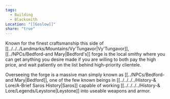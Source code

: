 ```yaml
---
tags:
  - Building
  - Blacksmith
Location: "[[Goslow]]"
share: "true"
---
```



Known for the finest craftsmanship this side of [[../../../Landmarks/Mountains/Vy'Tungavor|Vy'Tungavor]], [[../NPCs/Bedford-and Mary|Bedford's]] forge is the local smithy where you can get anything you desire made if you are willing to both pay the high price, and wait patiently on the list behind high-priority clientele.

Overseeing the forge is a massive man simply known as [[../NPCs/Bedford-and Mary|Bedford]], one of the few known beings in [[../../../../History-& Lore/A-Brief Saros History|Saros]] capable of working [[../../../../History-& Lore/Legends/Leystone|Leystone]] into useable weapons and armor.